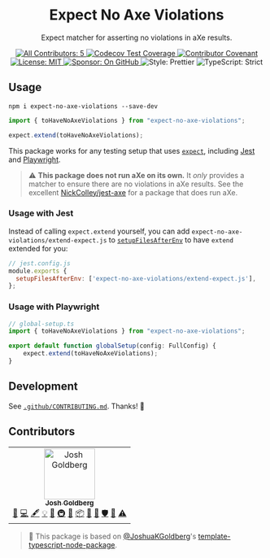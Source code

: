 <h1 align="center">Expect No Axe Violations</h1>

<p align="center">Expect matcher for asserting no violations in aXe results.</p>

<p align="center">
	<a href="#contributors" target="_blank">
<!-- prettier-ignore-start -->
<!-- ALL-CONTRIBUTORS-BADGE:START - Do not remove or modify this section -->
<img alt="All Contributors: 5" src="https://img.shields.io/badge/all_contributors-5-21bb42.svg" />
<!-- ALL-CONTRIBUTORS-BADGE:END -->
<!-- prettier-ignore-end -->
	</a>
	<a href="https://codecov.io/gh/JoshuaKGoldberg/expect-no-axe-violations" target="_blank">
		<img alt="Codecov Test Coverage" src="https://codecov.io/gh/JoshuaKGoldberg/expect-no-axe-violations/branch/main/graph/badge.svg?token=eVIFY4MhfQ"/>
	</a>
	<a href="https://github.com/JoshuaKGoldberg/expect-no-axe-violations/blob/main/.github/CODE_OF_CONDUCT.md" target="_blank">
		<img alt="Contributor Covenant" src="https://img.shields.io/badge/code_of_conduct-enforced-21bb42" />
	</a>
	<a href="https://github.com/JoshuaKGoldberg/expect-no-axe-violations/blob/main/LICENSE.md" target="_blank">
	    <img alt="License: MIT" src="https://img.shields.io/github/license/JoshuaKGoldberg/expect-no-axe-violations?color=21bb42">
    </a>
	<a href="https://github.com/sponsors/JoshuaKGoldberg" target="_blank">
    	<img alt="Sponsor: On GitHub" src="https://img.shields.io/badge/sponsor-on_github-21bb42.svg" />
    </a>
	<img alt="Style: Prettier" src="https://img.shields.io/badge/style-prettier-21bb42.svg" />
    <img alt="TypeScript: Strict" src="https://img.shields.io/badge/typescript-strict-21bb42.svg" />
</p>

## Usage

```shell
npm i expect-no-axe-violations --save-dev
```

```ts
import { toHaveNoAxeViolations } from "expect-no-axe-violations";

expect.extend(toHaveNoAxeViolations);
```

This package works for any testing setup that uses [`expect`](https://www.npmjs.com/package/expect), including [Jest](https://jestjs.io) and [Playwright](https://playwright.dev).

> ⚠️ **This package does not run aXe on its own.**
> It _only_ provides a matcher to ensure there are no violations in aXe results.
> See the excellent [NickColley/jest-axe](https://github.com/NickColley/jest-axe) for a package that does run aXe.

### Usage with Jest

Instead of calling `expect.extend` yourself, you can add `expect-no-axe-violations/extend-expect.js` to [`setupFilesAfterEnv`](https://jestjs.io/docs/configuration#setupfilesafterenv-array) to have `extend` extended for you:

```js
// jest.config.js
module.exports {
  setupFilesAfterEnv: ['expect-no-axe-violations/extend-expect.js'],
};
```

### Usage with Playwright

```ts
// global-setup.ts
import { toHaveNoAxeViolations } from "expect-no-axe-violations";

export default function globalSetup(config: FullConfig) {
	expect.extend(toHaveNoAxeViolations);
}
```

## Development

See [`.github/CONTRIBUTING.md`](./.github/CONTRIBUTING.md).
Thanks! 💖

## Contributors

<!-- prettier-ignore-start -->
<!-- markdownlint-disable -->
<!-- spellchecker: disable -->
<!-- ALL-CONTRIBUTORS-LIST:START - Do not remove or modify this section -->
<!-- prettier-ignore-start -->
<!-- markdownlint-disable -->
<table>
  <tbody>
    <tr>
      <td align="center"><a href="http://www.joshuakgoldberg.com"><img src="https://avatars.githubusercontent.com/u/3335181?v=4?s=100" width="100px;" alt="Josh Goldberg"/><br /><sub><b>Josh Goldberg</b></sub></a><br /><a href="https://github.com/JoshuaKGoldberg/expect-no-axe-violations/issues?q=author%3AJoshuaKGoldberg" title="Bug reports">🐛</a> <a href="https://github.com/JoshuaKGoldberg/expect-no-axe-violations/commits?author=JoshuaKGoldberg" title="Code">💻</a> <a href="#content-JoshuaKGoldberg" title="Content">🖋</a> <a href="#example-JoshuaKGoldberg" title="Examples">💡</a> <a href="#ideas-JoshuaKGoldberg" title="Ideas, Planning, & Feedback">🤔</a> <a href="#infra-JoshuaKGoldberg" title="Infrastructure (Hosting, Build-Tools, etc)">🚇</a> <a href="#maintenance-JoshuaKGoldberg" title="Maintenance">🚧</a> <a href="#platform-JoshuaKGoldberg" title="Packaging/porting to new platform">📦</a> <a href="#projectManagement-JoshuaKGoldberg" title="Project Management">📆</a> <a href="https://github.com/JoshuaKGoldberg/expect-no-axe-violations/pulls?q=is%3Apr+reviewed-by%3AJoshuaKGoldberg" title="Reviewed Pull Requests">👀</a> <a href="#security-JoshuaKGoldberg" title="Security">🛡️</a> <a href="#tool-JoshuaKGoldberg" title="Tools">🔧</a> <a href="https://github.com/JoshuaKGoldberg/expect-no-axe-violations/commits?author=JoshuaKGoldberg" title="Tests">⚠️</a></td>
    </tr>
  </tbody>
</table>

<!-- markdownlint-restore -->
<!-- prettier-ignore-end -->

<!-- ALL-CONTRIBUTORS-LIST:END -->
<!-- spellchecker: enable -->
<!-- markdownlint-restore -->
<!-- prettier-ignore-end -->

<!-- You can remove this notice if you don't want it 🙂 no worries! -->

> 💙 This package is based on [@JoshuaKGoldberg](https://github.com/JoshuaKGoldberg)'s [template-typescript-node-package](https://github.com/JoshuaKGoldberg/template-typescript-node-package).
